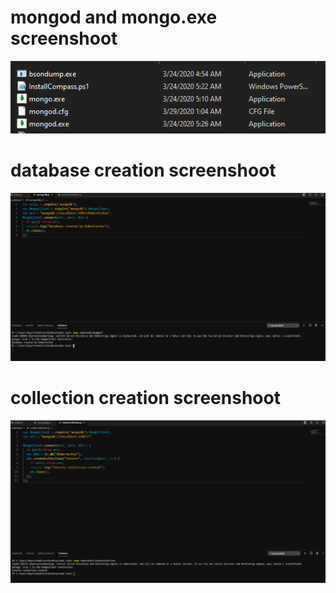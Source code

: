 # mongod and mongo.exe screenshoot
![](task2/js%20task%202.PNG)
# database creation screenshoot
![](task2/createdatabase.PNG)
# collection creation screenshoot
![](task2/collection.PNG)

